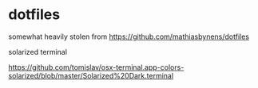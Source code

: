 # dotfiles

somewhat heavily stolen from https://github.com/mathiasbynens/dotfiles


solarized terminal 

https://github.com/tomislav/osx-terminal.app-colors-solarized/blob/master/Solarized%20Dark.terminal



